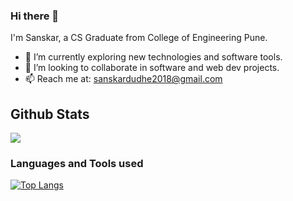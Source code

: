 ### Hi there 👋
I'm Sanskar, a CS Graduate from College of Engineering Pune.
 * 🔭 I’m currently exploring new technologies and software tools.
 * 👯 I’m looking to collaborate in software and web dev projects.
 * 📫 Reach me at: [sanskardudhe2018@gmail.com](mailto:sanskardudhe2018@gmail.com)

## Github Stats ##
 <img src="https://github-readme-stats.vercel.app/api?username=sanskardudhe09&show_icons=true&theme=tokyonight" />
<!-- ![Sanskar's github stats](https://github-readme-stats.vercel.app/api?username=sanskardudhe09) -->

### Languages and Tools used ###
<!--![](https://github-readme-stats.vercel.app/api/top-langs/?username=sanskardudhe09&theme=tokyonight) -->
[![Top Langs](https://github-readme-stats.vercel.app/api/top-langs/?username=sanskardudhe09)](https://github.com/anuraghazra/github-readme-stats)





<!--
**sanskardudhe09/sanskardudhe09** is a ✨ _special_ ✨ repository because its `README.md` (this file) appears on your GitHub profile.

Here are some ideas to get you started:

- 🔭 I’m currently working on ...
- 🌱 I’m currently learning ...
- 👯 I’m looking to collaborate on ...
- 🤔 I’m looking for help with ...
- 💬 Ask me about ...
- 📫 How to reach me: ...
- 😄 Pronouns: ...
- ⚡ Fun fact: ...
-->
